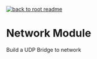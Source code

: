 [![back to root readme](../../back-button.png)](./../../readme.md)
# Network Module 
Build a UDP Bridge to network